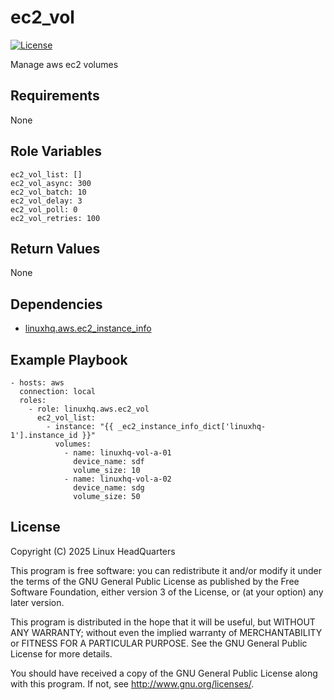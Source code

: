 # ec2\_vol

[![License](https://img.shields.io/badge/license-GPLv3-lightgreen)](https://www.gnu.org/licenses/gpl-3.0.en.html#license-text)

Manage aws ec2 volumes

## Requirements

None

## Role Variables

    ec2_vol_list: []
    ec2_vol_async: 300
    ec2_vol_batch: 10
    ec2_vol_delay: 3
    ec2_vol_poll: 0
    ec2_vol_retries: 100

## Return Values

None

## Dependencies

* [linuxhq.aws.ec2\_instance\_info](https://github.com/linuxhq/ansible-collection-aws/tree/main/roles/ec2_instance_info)

## Example Playbook

    - hosts: aws
      connection: local
      roles:
        - role: linuxhq.aws.ec2_vol
          ec2_vol_list:
            - instance: "{{ _ec2_instance_info_dict['linuxhq-1'].instance_id }}"
              volumes:
                - name: linuxhq-vol-a-01
                  device_name: sdf
                  volume_size: 10
                - name: linuxhq-vol-a-02
                  device_name: sdg
                  volume_size: 50

## License

Copyright (C) 2025 Linux HeadQuarters

This program is free software: you can redistribute it and/or modify
it under the terms of the GNU General Public License as published by
the Free Software Foundation, either version 3 of the License, or
(at your option) any later version.

This program is distributed in the hope that it will be useful,
but WITHOUT ANY WARRANTY; without even the implied warranty of
MERCHANTABILITY or FITNESS FOR A PARTICULAR PURPOSE. See the
GNU General Public License for more details.

You should have received a copy of the GNU General Public License
along with this program. If not, see <http://www.gnu.org/licenses/>.

